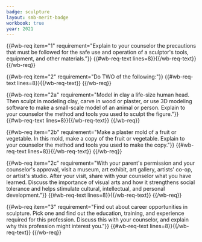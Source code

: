 ```yaml
---
badge: sculpture
layout: smb-merit-badge
workbook: true
year: 2021
---
```



{{#wb-req item="1" requirement="Explain to your counselor the precautions that must be followed for the safe use and operation of a sculptor's tools, equipment, and other materials."}}
{{#wb-req-text lines=8}}{{/wb-req-text}}
{{/wb-req}}

{{#wb-req item="2" requirement="Do TWO of the following:"}}
{{#wb-req-text lines=8}}{{/wb-req-text}}
{{/wb-req}}

{{#wb-req item="2a" requirement="Model in clay a life-size human head. Then sculpt in modeling clay, carve in wood or plaster, or use 3D modeling software to make a small-scale model of an animal or person. Explain to your counselor the method and tools you used to sculpt the figure."}}
{{#wb-req-text lines=8}}{{/wb-req-text}}
{{/wb-req}}

{{#wb-req item="2b" requirement="Make a plaster mold of a fruit or vegetable. In this mold, make a copy of the fruit or vegetable. Explain to your counselor the method and tools you used to make the copy."}}
{{#wb-req-text lines=8}}{{/wb-req-text}}
{{/wb-req}}

{{#wb-req item="2c" requirement="With your parent's permission and your counselor's approval, visit a museum, art exhibit, art gallery, artists' co-op, or artist's studio. After your visit, share with your counselor what you have learned. Discuss the importance of visual arts and how it strengthens social tolerance and helps stimulate cultural, intellectual, and personal development."}}
{{#wb-req-text lines=8}}{{/wb-req-text}}
{{/wb-req}}

{{#wb-req item="3" requirement="Find out about career opportunities in sculpture. Pick one and find out the education, training, and experience required for this profession. Discuss this with your counselor, and explain why this profession might interest you."}}
{{#wb-req-text lines=8}}{{/wb-req-text}}
{{/wb-req}}

